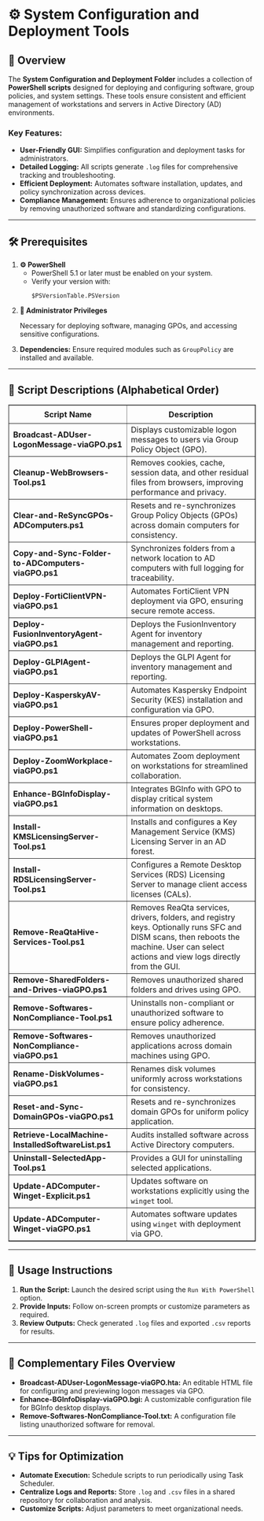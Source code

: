 <div>
  <h1>⚙️ System Configuration and Deployment Tools</h1>

  <h2>📝 Overview</h2>
  <p>
    The <strong>System Configuration and Deployment Folder</strong> includes a collection of 
    <strong>PowerShell scripts</strong> designed for deploying and configuring software, group policies, and system settings. 
    These tools ensure consistent and efficient management of workstations and servers in Active Directory (AD) environments.
  </p>

  <h3>Key Features:</h3>
  <ul>
    <li><strong>User-Friendly GUI:</strong> Simplifies configuration and deployment tasks for administrators.</li>
    <li><strong>Detailed Logging:</strong> All scripts generate <code>.log</code> files for comprehensive tracking and troubleshooting.</li>
    <li><strong>Efficient Deployment:</strong> Automates software installation, updates, and policy synchronization across devices.</li>
    <li><strong>Compliance Management:</strong> Ensures adherence to organizational policies by removing unauthorized software and standardizing configurations.</li>
  </ul>

  <hr />

  <h2>🛠️ Prerequisites</h2>
  <ol>
    <li>
      <strong>⚙️ PowerShell</strong>
      <ul>
        <li>PowerShell 5.1 or later must be enabled on your system.</li>
        <li>Verify your version with:
          <pre><code>$PSVersionTable.PSVersion</code></pre>
        </li>
      </ul>
    </li>
    <li>
      <strong>🔑 Administrator Privileges</strong>
      <p>Necessary for deploying software, managing GPOs, and accessing sensitive configurations.</p>
    </li>
    <li>
      <strong>Dependencies:</strong> Ensure required modules such as <code>GroupPolicy</code> are installed and available.</li>
  </ol>

  <hr />

  <h2>📄 Script Descriptions (Alphabetical Order)</h2>
<table border="1" style="border-collapse: collapse; width: 100%;">
  <thead>
    <tr>
      <th style="padding: 8px;">Script Name</th>
      <th style="padding: 8px;">Description</th>
    </tr>
  </thead>
  <tbody>
    <tr>
      <td><strong>Broadcast-ADUser-LogonMessage-viaGPO.ps1</strong></td>
      <td>Displays customizable logon messages to users via Group Policy Object (GPO).</td>
    </tr>
    <tr>
      <td><strong>Cleanup-WebBrowsers-Tool.ps1</strong></td>
      <td>Removes cookies, cache, session data, and other residual files from browsers, improving performance and privacy.</td>
    </tr>
    <tr>
      <td><strong>Clear-and-ReSyncGPOs-ADComputers.ps1</strong></td>
      <td>Resets and re-synchronizes Group Policy Objects (GPOs) across domain computers for consistency.</td>
    </tr>
    <tr>
      <td><strong>Copy-and-Sync-Folder-to-ADComputers-viaGPO.ps1</strong></td>
      <td>Synchronizes folders from a network location to AD computers with full logging for traceability.</td>
    </tr>
    <tr>
      <td><strong>Deploy-FortiClientVPN-viaGPO.ps1</strong></td>
      <td>Automates FortiClient VPN deployment via GPO, ensuring secure remote access.</td>
    </tr>
    <tr>
      <td><strong>Deploy-FusionInventoryAgent-viaGPO.ps1</strong></td>
      <td>Deploys the FusionInventory Agent for inventory management and reporting.</td>
    </tr>
    <tr>
      <td><strong>Deploy-GLPIAgent-viaGPO.ps1</strong></td>
      <td>Deploys the GLPI Agent for inventory management and reporting.</td>
    </tr>
    <tr>
      <td><strong>Deploy-KasperskyAV-viaGPO.ps1</strong></td>
      <td>Automates Kaspersky Endpoint Security (KES) installation and configuration via GPO.</td>
    </tr>
    <tr>
      <td><strong>Deploy-PowerShell-viaGPO.ps1</strong></td>
      <td>Ensures proper deployment and updates of PowerShell across workstations.</td>
    </tr>
    <tr>
      <td><strong>Deploy-ZoomWorkplace-viaGPO.ps1</strong></td>
      <td>Automates Zoom deployment on workstations for streamlined collaboration.</td>
    </tr>
    <tr>
      <td><strong>Enhance-BGInfoDisplay-viaGPO.ps1</strong></td>
      <td>Integrates BGInfo with GPO to display critical system information on desktops.</td>
    </tr>
    <tr>
      <td><strong>Install-KMSLicensingServer-Tool.ps1</strong></td>
      <td>Installs and configures a Key Management Service (KMS) Licensing Server in an AD forest.</td>
    </tr>
    <tr>
      <td><strong>Install-RDSLicensingServer-Tool.ps1</strong></td>
      <td>Configures a Remote Desktop Services (RDS) Licensing Server to manage client access licenses (CALs).</td>
    </tr>
    <tr>
      <td><strong>Remove-ReaQtaHive-Services-Tool.ps1</strong></td>
      <td>Removes ReaQta services, drivers, folders, and registry keys. Optionally runs SFC and DISM scans, then reboots the machine. User can select actions and view logs directly from the GUI.</td>
    </tr>
    <tr>
      <td><strong>Remove-SharedFolders-and-Drives-viaGPO.ps1</strong></td>
      <td>Removes unauthorized shared folders and drives using GPO.</td>
    </tr>
    <tr>
      <td><strong>Remove-Softwares-NonCompliance-Tool.ps1</strong></td>
      <td>Uninstalls non-compliant or unauthorized software to ensure policy adherence.</td>
    </tr>
    <tr>
      <td><strong>Remove-Softwares-NonCompliance-viaGPO.ps1</strong></td>
      <td>Removes unauthorized applications across domain machines using GPO.</td>
    </tr>
    <tr>
      <td><strong>Rename-DiskVolumes-viaGPO.ps1</strong></td>
      <td>Renames disk volumes uniformly across workstations for consistency.</td>
    </tr>
    <tr>
      <td><strong>Reset-and-Sync-DomainGPOs-viaGPO.ps1</strong></td>
      <td>Resets and re-synchronizes domain GPOs for uniform policy application.</td>
    </tr>
    <tr>
      <td><strong>Retrieve-LocalMachine-InstalledSoftwareList.ps1</strong></td>
      <td>Audits installed software across Active Directory computers.</td>
    </tr>
    <tr>
      <td><strong>Uninstall-SelectedApp-Tool.ps1</strong></td>
      <td>Provides a GUI for uninstalling selected applications.</td>
    </tr>
    <tr>
      <td><strong>Update-ADComputer-Winget-Explicit.ps1</strong></td>
      <td>Updates software on workstations explicitly using the <code>winget</code> tool.</td>
    </tr>
    <tr>
      <td><strong>Update-ADComputer-Winget-viaGPO.ps1</strong></td>
      <td>Automates software updates using <code>winget</code> with deployment via GPO.</td>
    </tr>
  </tbody>
</table>

  <hr />

  <h2>🚀 Usage Instructions</h2>
  <ol>
    <li><strong>Run the Script:</strong> Launch the desired script using the <code>Run With PowerShell</code> option.</li>
    <li><strong>Provide Inputs:</strong> Follow on-screen prompts or customize parameters as required.</li>
    <li><strong>Review Outputs:</strong> Check generated <code>.log</code> files and exported <code>.csv</code> reports for results.</li>
  </ol>

  <hr />

  <h2>📄 Complementary Files Overview</h2>
  <ul>
    <li>
      <strong>Broadcast-ADUser-LogonMessage-viaGPO.hta:</strong> 
      An editable HTML file for configuring and previewing logon messages via GPO.
    </li>
    <li>
      <strong>Enhance-BGInfoDisplay-viaGPO.bgi:</strong> 
      A customizable configuration file for BGInfo desktop displays.
    </li>
    <li>
      <strong>Remove-Softwares-NonCompliance-Tool.txt:</strong> 
      A configuration file listing unauthorized software for removal.
    </li>
  </ul>

  <hr />

  <h2>💡 Tips for Optimization</h2>
  <ul>
    <li><strong>Automate Execution:</strong> Schedule scripts to run periodically using Task Scheduler.</li>
    <li><strong>Centralize Logs and Reports:</strong> Store <code>.log</code> and <code>.csv</code> files in a shared repository for collaboration and analysis.</li>
    <li><strong>Customize Scripts:</strong> Adjust parameters to meet organizational needs.</li>
  </ul>
</div>
